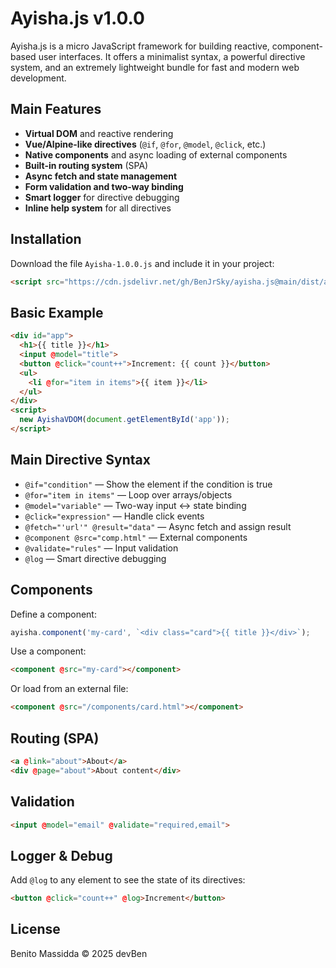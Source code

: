 
# Ayisha.js v1.0.0

Ayisha.js is a micro JavaScript framework for building reactive, component-based user interfaces. It offers a minimalist syntax, a powerful directive system, and an extremely lightweight bundle for fast and modern web development.

## Main Features

- **Virtual DOM** and reactive rendering
- **Vue/Alpine-like directives** (`@if`, `@for`, `@model`, `@click`, etc.)
- **Native components** and async loading of external components
- **Built-in routing system** (SPA)
- **Async fetch and state management**
- **Form validation and two-way binding**
- **Smart logger** for directive debugging
- **Inline help system** for all directives

## Installation

Download the file `Ayisha-1.0.0.js` and include it in your project:

```html
<script src="https://cdn.jsdelivr.net/gh/BenJrSky/ayisha.js@main/dist/ayisha-1.0.0-min.js"></script>
```


## Basic Example

```html
<div id="app">
  <h1>{{ title }}</h1>
  <input @model="title">
  <button @click="count++">Increment: {{ count }}</button>
  <ul>
    <li @for="item in items">{{ item }}</li>
  </ul>
</div>
<script>
  new AyishaVDOM(document.getElementById('app'));
</script>
```


## Main Directive Syntax

- `@if="condition"` — Show the element if the condition is true
- `@for="item in items"` — Loop over arrays/objects
- `@model="variable"` — Two-way input <-> state binding
- `@click="expression"` — Handle click events
- `@fetch="'url'" @result="data"` — Async fetch and assign result
- `@component @src="comp.html"` — External components
- `@validate="rules"` — Input validation
- `@log` — Smart directive debugging


## Components

Define a component:

```js
ayisha.component('my-card', `<div class="card">{{ title }}</div>`);
```

Use a component:

```html
<component @src="my-card"></component>
```

Or load from an external file:

```html
<component @src="/components/card.html"></component>
```


## Routing (SPA)

```html
<a @link="about">About</a>
<div @page="about">About content</div>
```


## Validation

```html
<input @model="email" @validate="required,email">
```


## Logger & Debug

Add `@log` to any element to see the state of its directives:

```html
<button @click="count++" @log>Increment</button>
```

## License

Benito Massidda © 2025 devBen
